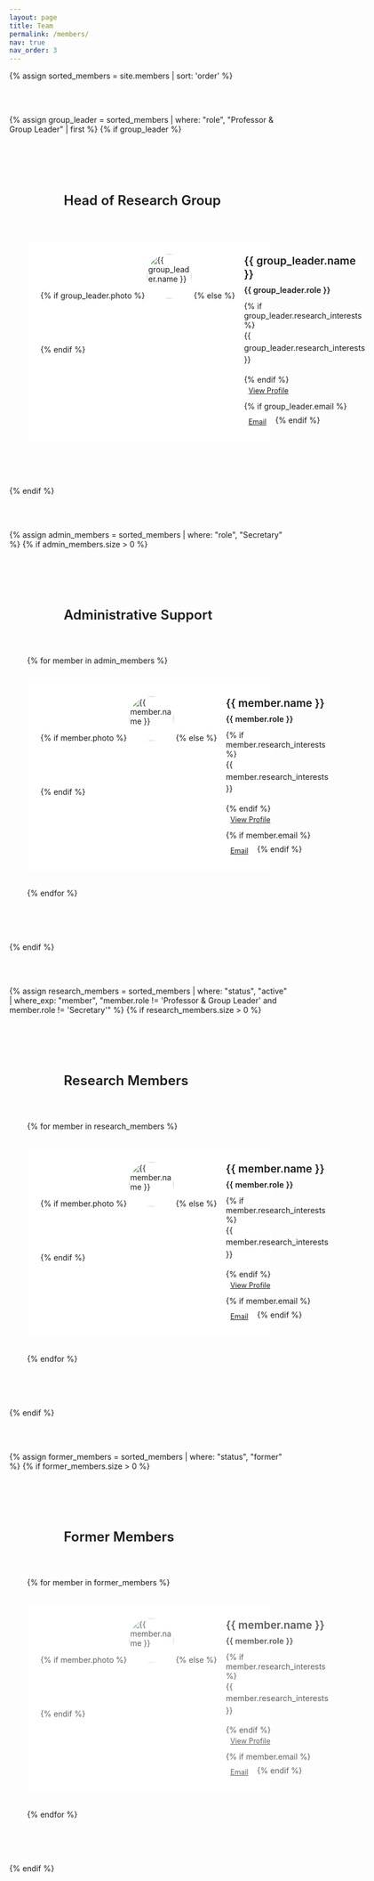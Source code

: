 ```yaml
---
layout: page
title: Team
permalink: /members/
nav: true
nav_order: 3
---
```


<div class="team-sections">
  {% assign sorted_members = site.members | sort: 'order' %}
  
  <!-- Head of Group -->
  {% assign group_leader = sorted_members | where: "role", "Professor & Group Leader" | first %}
  {% if group_leader %}
  <div class="team-section">
    <div class="section-header">
      <div class="section-icon">
        <i class="fas fa-crown" aria-hidden="true"></i>
      </div>
      <h3>Head of Research Group</h3>
    </div>
    <div class="member-card featured">
      <div class="member-avatar">
        {% if group_leader.photo %}
          <img src="{{ group_leader.photo }}" alt="{{ group_leader.name }}" class="member-photo">
        {% else %}
          <div class="member-photo-placeholder">
            <i class="fas fa-user"></i>
          </div>
        {% endif %}
      </div>
      <div class="member-info">
        <h4><a href="/members/{{ group_leader.name | slugify }}/">{{ group_leader.name }}</a></h4>
        <p class="member-role">{{ group_leader.role }}</p>
        {% if group_leader.research_interests %}
          <p class="member-description">{{ group_leader.research_interests }}</p>
        {% endif %}
        <div class="member-links">
          <a href="/members/{{ group_leader.name | slugify }}/" class="btn btn-outline-primary btn-sm">
            <i class="fas fa-user me-2" aria-hidden="true"></i>View Profile
          </a>
          {% if group_leader.email %}
            <a href="mailto:{{ group_leader.email }}" class="btn btn-outline-secondary btn-sm">
              <i class="fas fa-envelope me-2" aria-hidden="true"></i>Email
            </a>
          {% endif %}
        </div>
      </div>
    </div>
  </div>
  {% endif %}

  <!-- Administrative Support -->
  {% assign admin_members = sorted_members | where: "role", "Secretary" %}
  {% if admin_members.size > 0 %}
  <div class="team-section">
    <div class="section-header">
      <div class="section-icon">
        <i class="fas fa-user-cog" aria-hidden="true"></i>
      </div>
      <h3>Administrative Support</h3>
    </div>
    <div class="members-grid">
      {% for member in admin_members %}
        <div class="member-card">
          <div class="member-avatar">
            {% if member.photo %}
              <img src="{{ member.photo }}" alt="{{ member.name }}" class="member-photo">
            {% else %}
              <div class="member-photo-placeholder">
                <i class="fas fa-user"></i>
              </div>
            {% endif %}
          </div>
          <div class="member-info">
            <h4><a href="/members/{{ member.name | slugify }}/">{{ member.name }}</a></h4>
            <p class="member-role">{{ member.role }}</p>
            {% if member.research_interests %}
              <p class="member-description">{{ member.research_interests }}</p>
            {% endif %}
            <div class="member-links">
              <a href="/members/{{ member.name | slugify }}/" class="btn btn-outline-primary btn-sm">
                <i class="fas fa-user me-2" aria-hidden="true"></i>View Profile
              </a>
              {% if member.email %}
                <a href="mailto:{{ member.email }}" class="btn btn-outline-secondary btn-sm">
                  <i class="fas fa-envelope me-2" aria-hidden="true"></i>Email
                </a>
              {% endif %}
            </div>
          </div>
        </div>
      {% endfor %}
    </div>
  </div>
  {% endif %}

  <!-- Research Members -->
  {% assign research_members = sorted_members | where: "status", "active" | where_exp: "member", "member.role != 'Professor & Group Leader' and member.role != 'Secretary'" %}
  {% if research_members.size > 0 %}
  <div class="team-section">
    <div class="section-header">
      <div class="section-icon">
        <i class="fas fa-users" aria-hidden="true"></i>
      </div>
      <h3>Research Members</h3>
    </div>
    <div class="members-grid">
      {% for member in research_members %}
        <div class="member-card">
          <div class="member-avatar">
            {% if member.photo %}
              <img src="{{ member.photo }}" alt="{{ member.name }}" class="member-photo">
            {% else %}
              <div class="member-photo-placeholder">
                <i class="fas fa-user"></i>
              </div>
            {% endif %}
          </div>
          <div class="member-info">
            <h4><a href="/members/{{ member.name | slugify }}/">{{ member.name }}</a></h4>
            <p class="member-role">{{ member.role }}</p>
            {% if member.research_interests %}
              <p class="member-description">{{ member.research_interests }}</p>
            {% endif %}
            <div class="member-links">
              <a href="/members/{{ member.name | slugify }}/" class="btn btn-outline-primary btn-sm">
                <i class="fas fa-user me-2" aria-hidden="true"></i>View Profile
              </a>
              {% if member.email %}
                <a href="mailto:{{ member.email }}" class="btn btn-outline-secondary btn-sm">
                  <i class="fas fa-envelope me-2" aria-hidden="true"></i>Email
                </a>
              {% endif %}
            </div>
          </div>
        </div>
      {% endfor %}
    </div>
  </div>
  {% endif %}

  <!-- Former Members -->
  {% assign former_members = sorted_members | where: "status", "former" %}
  {% if former_members.size > 0 %}
  <div class="team-section">
    <div class="section-header">
      <div class="section-icon">
        <i class="fas fa-history" aria-hidden="true"></i>
      </div>
      <h3>Former Members</h3>
    </div>
    <div class="members-grid">
      {% for member in former_members %}
        <div class="member-card former">
          <div class="member-avatar">
            {% if member.photo %}
              <img src="{{ member.photo }}" alt="{{ member.name }}" class="member-photo">
            {% else %}
              <div class="member-photo-placeholder">
                <i class="fas fa-user"></i>
              </div>
            {% endif %}
          </div>
          <div class="member-info">
            <h4><a href="/members/{{ member.name | slugify }}/">{{ member.name }}</a></h4>
            <p class="member-role">{{ member.role }}</p>
            {% if member.research_interests %}
              <p class="member-description">{{ member.research_interests }}</p>
            {% endif %}
            <div class="member-links">
              <a href="/members/{{ member.name | slugify }}/" class="btn btn-outline-primary btn-sm">
                <i class="fas fa-user me-2" aria-hidden="true"></i>View Profile
              </a>
              {% if member.email %}
                <a href="mailto:{{ member.email }}" class="btn btn-outline-secondary btn-sm">
                  <i class="fas fa-envelope me-2" aria-hidden="true"></i>Email
                </a>
              {% endif %}
            </div>
          </div>
        </div>
      {% endfor %}
    </div>
  </div>
  {% endif %}
</div>

<style>
.team-sections {
  max-width: 1200px;
  margin: 0 auto;
  display: flex;
  flex-direction: column;
  gap: 3rem;
}

.team-section {
  background: var(--bg-primary);
  border: 1px solid var(--border-color);
  border-radius: var(--radius-lg);
  padding: 2rem;
  box-shadow: var(--shadow-sm);
}

.section-header {
  display: flex;
  align-items: center;
  gap: 1rem;
  margin-bottom: 2rem;
  padding-bottom: 1rem;
  border-bottom: 2px solid var(--primary);
}

.section-icon {
  width: 50px;
  height: 50px;
  background: var(--primary);
  color: white;
  border-radius: 50%;
  display: flex;
  align-items: center;
  justify-content: center;
  font-size: 1.2rem;
}

.section-header h3 {
  margin: 0;
  color: var(--text-primary);
  font-size: 1.5rem;
  font-weight: 600;
}

.members-grid {
  display: grid;
  grid-template-columns: repeat(auto-fill, minmax(300px, 1fr));
  gap: 2rem;
}

.member-card {
  background: white;
  border: 1px solid var(--border-color);
  border-radius: var(--radius-md);
  padding: 1.5rem;
  transition: all var(--transition-base);
  display: flex;
  gap: 1rem;
}

.member-card:hover {
  transform: translateY(-4px);
  box-shadow: var(--shadow-md);
  border-color: var(--primary);
}

.member-card.featured {
  border-color: var(--primary);
  box-shadow: var(--shadow-sm);
}

.member-card.former {
  opacity: 0.7;
}

.member-avatar {
  flex-shrink: 0;
}

.member-photo {
  width: 80px;
  height: 80px;
  border-radius: 50%;
  object-fit: cover;
  border: 3px solid var(--primary);
}

.member-photo-placeholder {
  width: 80px;
  height: 80px;
  border-radius: 50%;
  background: var(--bg-secondary);
  border: 3px solid var(--border-color);
  display: flex;
  align-items: center;
  justify-content: center;
  color: var(--text-secondary);
  font-size: 2rem;
}

.member-info {
  flex: 1;
}

.member-info h4 {
  margin: 0 0 0.5rem 0;
  color: var(--text-primary);
  font-size: 1.2rem;
  font-weight: 600;
}

.member-info h4 a {
  color: inherit;
  text-decoration: none;
  transition: color var(--transition-base);
}

.member-info h4 a:hover {
  color: var(--primary);
}

.member-role {
  color: var(--primary);
  font-weight: 600;
  margin: 0 0 0.75rem 0;
  font-size: 0.9rem;
}

.member-description {
  color: var(--text-secondary);
  font-size: 0.9rem;
  line-height: 1.5;
  margin: 0 0 1rem 0;
}

.member-links {
  display: flex;
  gap: 0.5rem;
  flex-wrap: wrap;
}

.member-links .btn {
  font-size: 0.8rem;
  padding: 0.25rem 0.5rem;
}

@media (max-width: 768px) {
  .members-grid {
    grid-template-columns: 1fr;
  }
  
  .member-card {
    flex-direction: column;
    text-align: center;
  }
  
  .member-avatar {
    align-self: center;
  }
  
  .member-links {
    justify-content: center;
  }
}
</style> 